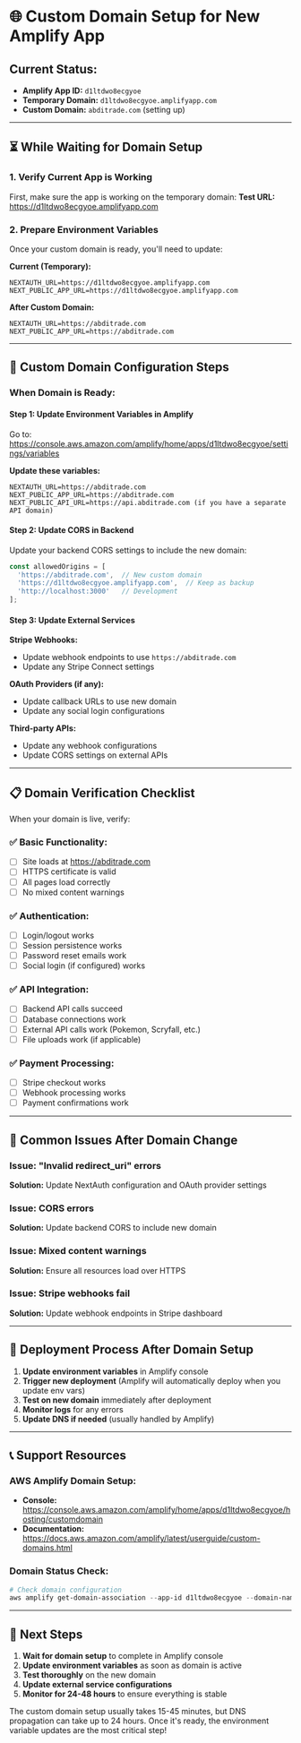 # 🌐 Custom Domain Setup for New Amplify App

## Current Status:
- **Amplify App ID:** `d1ltdwo8ecgyoe`
- **Temporary Domain:** `d1ltdwo8ecgyoe.amplifyapp.com`
- **Custom Domain:** `abditrade.com` (setting up)

---

## ⏳ **While Waiting for Domain Setup**

### 1. Verify Current App is Working
First, make sure the app is working on the temporary domain:
**Test URL:** https://d1ltdwo8ecgyoe.amplifyapp.com

### 2. Prepare Environment Variables
Once your custom domain is ready, you'll need to update:

**Current (Temporary):**
```
NEXTAUTH_URL=https://d1ltdwo8ecgyoe.amplifyapp.com
NEXT_PUBLIC_APP_URL=https://d1ltdwo8ecgyoe.amplifyapp.com
```

**After Custom Domain:**
```
NEXTAUTH_URL=https://abditrade.com
NEXT_PUBLIC_APP_URL=https://abditrade.com
```

---

## 🔧 **Custom Domain Configuration Steps**

### When Domain is Ready:

#### Step 1: Update Environment Variables in Amplify
Go to: https://console.aws.amazon.com/amplify/home/apps/d1ltdwo8ecgyoe/settings/variables

**Update these variables:**
```
NEXTAUTH_URL=https://abditrade.com
NEXT_PUBLIC_APP_URL=https://abditrade.com
NEXT_PUBLIC_API_URL=https://api.abditrade.com (if you have a separate API domain)
```

#### Step 2: Update CORS in Backend
Update your backend CORS settings to include the new domain:
```javascript
const allowedOrigins = [
  'https://abditrade.com',  // New custom domain
  'https://d1ltdwo8ecgyoe.amplifyapp.com',  // Keep as backup
  'http://localhost:3000'   // Development
];
```

#### Step 3: Update External Services

**Stripe Webhooks:**
- Update webhook endpoints to use `https://abditrade.com`
- Update any Stripe Connect settings

**OAuth Providers (if any):**
- Update callback URLs to use new domain
- Update any social login configurations

**Third-party APIs:**
- Update any webhook configurations
- Update CORS settings on external APIs

---

## 📋 **Domain Verification Checklist**

When your domain is live, verify:

### ✅ **Basic Functionality:**
- [ ] Site loads at https://abditrade.com
- [ ] HTTPS certificate is valid
- [ ] All pages load correctly
- [ ] No mixed content warnings

### ✅ **Authentication:**
- [ ] Login/logout works
- [ ] Session persistence works
- [ ] Password reset emails work
- [ ] Social login (if configured) works

### ✅ **API Integration:**
- [ ] Backend API calls succeed
- [ ] Database connections work
- [ ] External API calls work (Pokemon, Scryfall, etc.)
- [ ] File uploads work (if applicable)

### ✅ **Payment Processing:**
- [ ] Stripe checkout works
- [ ] Webhook processing works
- [ ] Payment confirmations work

---

## 🚨 **Common Issues After Domain Change**

### Issue: "Invalid redirect_uri" errors
**Solution:** Update NextAuth configuration and OAuth provider settings

### Issue: CORS errors
**Solution:** Update backend CORS to include new domain

### Issue: Mixed content warnings
**Solution:** Ensure all resources load over HTTPS

### Issue: Stripe webhooks fail
**Solution:** Update webhook endpoints in Stripe dashboard

---

## 🔄 **Deployment Process After Domain Setup**

1. **Update environment variables** in Amplify console
2. **Trigger new deployment** (Amplify will automatically deploy when you update env vars)
3. **Test on new domain** immediately after deployment
4. **Monitor logs** for any errors
5. **Update DNS if needed** (usually handled by Amplify)

---

## 📞 **Support Resources**

### AWS Amplify Domain Setup:
- **Console:** https://console.aws.amazon.com/amplify/home/apps/d1ltdwo8ecgyoe/hosting/customdomain
- **Documentation:** https://docs.aws.amazon.com/amplify/latest/userguide/custom-domains.html

### Domain Status Check:
```powershell
# Check domain configuration
aws amplify get-domain-association --app-id d1ltdwo8ecgyoe --domain-name abditrade.com --profile admin
```

---

## 🎯 **Next Steps**

1. **Wait for domain setup** to complete in Amplify console
2. **Update environment variables** as soon as domain is active
3. **Test thoroughly** on the new domain
4. **Update external service configurations**
5. **Monitor for 24-48 hours** to ensure everything is stable

The custom domain setup usually takes 15-45 minutes, but DNS propagation can take up to 24 hours. Once it's ready, the environment variable updates are the most critical step!
